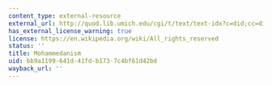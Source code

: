```yaml
---
content_type: external-resource
external_url: http://quod.lib.umich.edu/cgi/t/text/text-idx?c=did;cc=did;rgn=main;view=text;idno=did2222.0000.439
has_external_license_warning: true
license: https://en.wikipedia.org/wiki/All_rights_reserved
status: ''
title: Mohammedanism
uid: bb9a1199-641d-41fd-b173-7c4bf61d42bd
wayback_url: ''
---
```

